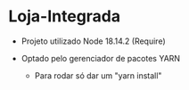 # Loja-Integrada


- Projeto utilizado Node 18.14.2 (Require)

- Optado pelo gerenciador de pacotes YARN

  - Para rodar só dar um "yarn install"
